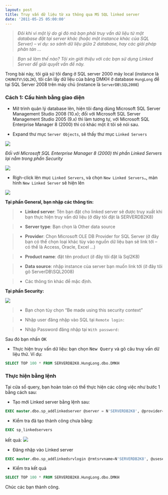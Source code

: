 ```yaml
---
layout: post
title: Truy vấn dữ liệu từ xa thông qua MS SQL linked server
date: '2011-05-25 05:00:00'
---
```


> *Đôi khi vì một lý do gì đó mà bạn phải truy vấn dữ liệu từ một database đặt tại server khác (hoặc một instance khác của SQL Server) – ví dụ: so sánh dữ liệu giữa 2 database, hay các giải pháp phân tán …*

> *Bạn sẽ làm thế nào? Tôi xin giới thiệu với các bạn sử dụng Linked Server để giải quyết vấn đề này.*

Trong bài này, tôi giả sử tôi đang ở SQL server 2000 máy local (instance là `CHUNGTV\SQL2K`), tôi cần lấy dữ liệu của bảng DMKH ở database `HungLong` để tại SQL Server 2008 trên máy chủ (instance là `ServerDB\SQL2008`)

### Cách 1: Cấu hình bằng giao diện

- Mở trình quản lý database lên, hiện tôi đang dùng Microsoft SQL Server Management Studio 2008 (10.x); đối với Microsoft SQL Server Management Studio 2005 (9.x) thì làm tương tự, với Microsoft SQL Enterprise Manager 8 (2000) thì có khác một ít tôi sẽ nói sau.

- Expand thư mục `Server Objects`, sẽ thấy thư mục `Linked Servers`

![](http://trinhvanchung.files.wordpress.com/2011/05/image1.png)

*Đối với Microsoft SQL Enterprise Manager 8 (2000) thì phần Linked Servers lại nằm trong phần Security*

![](http://trinhvanchung.files.wordpress.com/2011/05/image2.png)

- Righ-click lên mục `Linked Servers`, và chọn `New Linked Servers…`, màn hình `New Linked Server` sẽ hiện lên

![](http://trinhvanchung.files.wordpress.com/2011/05/image3.png)

**Tại phần General, bạn nhập các thông tin:**
> - **Linked server**: Tên bạn đặt cho linked server sẽ được truy xuất khi bạn thực hiện truy vấn dữ liệu (ở đây tôi đặt là SERVERDB2K8)

> - **Server type**: Bạn chọn là Other data source

> - **Provider**: Chọn Microsoft OLE DB Provider for SQL Server (ở đây bạn có thể chọn loại khác tùy vào nguồn dữ liệu bạn sẽ link tới – có thể là Access, Oracle, Excel …)

> - **Product name**: đặt tên product (ở đây tôi đặt là Sql2K8)

> - **Data source**: nhập instance của server bạn muốn link tới (ở đây tôi gõ ServerDB\SQL2008)

> - Các thông tin khác để mặc định.

**Tại phần Security:**

![](http://trinhvanchung.files.wordpress.com/2011/05/image4.png)

> - Bạn chọn tùy chọn “Be made using this security context”

> - Nhập user đăng nhập vào SQL tại `Remote login:`

> - Nhập Password đăng nhập tại `With password:`

Sau đó bạn nhấn <kbd>OK</kbd>

- Thực hiện truy vấn dữ liệu: bạn chọn <kbd>New Query</kbd> và gõ câu truy vấn dữ liệu thử. Ví dụ:
```sql
SELECT TOP 100 * FROM SERVERDB2K8.HungLong.dbo.DMKH
```

### Thực hiện bằng lệnh
Tại cửa sổ query, bạn hoàn toàn có thể thực hiện các công việc như bước 1 bằng cách sau:
- Tạo mới Linked server bằng lệnh sau:

```sql
EXEC master.dbo.sp_addlinkedserver @server = N'SERVERDB2K8', @provider=N'SQLOLEDB', @datasrc=N'ServerDB\SQL2008', @srvproduct=N'Sql2K8'
```

- Kiểm tra đã tạo thành công chưa bằng:
```sql
EXEC sp_linkedservers
```
kết quả:
![](https://trinhvanchung.files.wordpress.com/2011/05/image_thumb5.png?w=575&h=87)

- Đăng nhập vào Linked server
```sql
EXEC master.dbo.sp_addlinkedsrvlogin @rmtsrvname=N'SERVERDB2K8', @useself=N'False', @locallogin=NULL, @rmtuser=N'tentruycap', @rmtpassword='matkhautruycap'
```

- Kiểm tra kết quả
```sql
SELECT TOP 100 * FROM SERVERDB2K8.HungLong.dbo.DMKH
```

Chúc các bạn thành công.